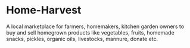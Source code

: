 # Home-Harvest
A local marketplace for farmers, homemakers, kitchen garden owners to buy and sell homegrown products like vegetables, fruits, homemade snacks, pickles, organic oils, livestocks, mannure, donate etc.
